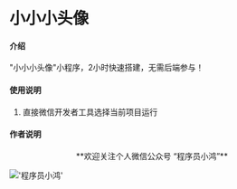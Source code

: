 # 小小小头像

#### 介绍
"小小小头像"小程序，2小时快速搭建，无需后端参与！


#### 使用说明
1. 直接微信开发者工具选择当前项目运行

#### 作者说明
<center>**欢迎关注个人微信公众号 “程序员小鸿”**</center>

!['程序员小鸿'](https://www.xvue.cn/qrcode_for_gh_d65bf5234ebd_430.jpg)